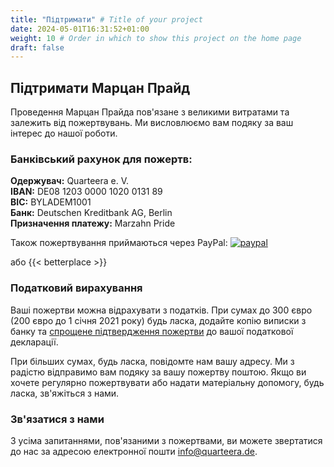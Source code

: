 ```yaml
---
title: "Підтримати" # Title of your project
date: 2024-05-01T16:31:52+01:00
weight: 10 # Order in which to show this project on the home page
draft: false
---
```

## Підтримати Марцан Прайд

Проведення Марцан Прайда пов'язане з великими витратами та залежить від пожертвувань. Ми висловлюємо вам подяку за ваш інтерес до нашої роботи.

### Банківський рахунок для пожертв:

**Одержувач:** Quarteera e. V.\
**IBAN:** DE08 1203 0000 1020 0131 89\
**BIC:** BYLADEM1001\
**Банк:** Deutschen Kreditbank AG, Berlin\
**Призначення платежу:** Marzahn Pride

Також пожертвування приймаються через PayPal: [![paypal](https://www.paypalobjects.com/de_DE/DE/i/btn/btn_donateCC_LG.gif)](https://www.paypal.com/cgi-bin/webscr?cmd=_s-xclick&hosted_button_id=PP3MPFQ5C5VGL)

або {{< betterplace >}}

### Податковий вирахування

Ваші пожертви можна відрахувати з податків. При сумах до 300 євро (200 євро до 1 січня 2021 року) будь ласка, додайте копію виписки з банку та [спрощене підтвердження пожертви](/Spendenbestaetigung.pdf) до вашої податкової декларації.

При більших сумах, будь ласка, повідомте нам вашу адресу. Ми з радістю відправимо вам подяку за вашу пожертву поштою. Якщо ви хочете регулярно пожертвувати або надати матеріальну допомогу, будь ласка, зв'яжіться з нами.

### Зв'язатися з нами

З усіма запитаннями, пов'язаними з пожертвами, ви можете звертатися до нас за адресою електронної пошти [info@quarteera.de](mailto:info@quarteera.de).